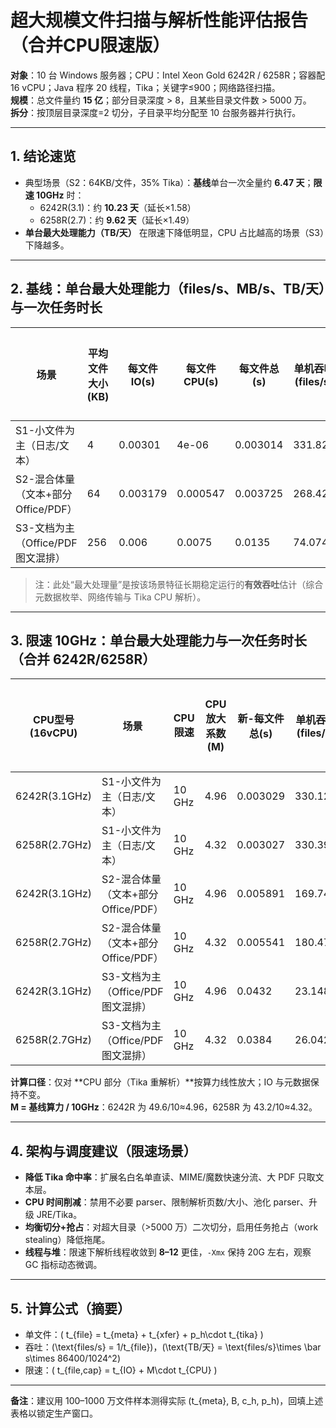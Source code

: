 
# 超大规模文件扫描与解析性能评估报告（合并CPU限速版）

**对象**：10 台 Windows 服务器；CPU：Intel Xeon Gold 6242R / 6258R；容器配 16 vCPU；Java 程序 20 线程，Tika；关键字≤900；网络路径扫描。  
**规模**：总文件量约 **15 亿**；部分目录深度 > 8，且某些目录文件数 > 5000 万。  
**拆分**：按顶层目录深度=2 切分，子目录平均分配至 10 台服务器并行执行。

---

## 1. 结论速览
- 典型场景（S2：64KB/文件，35% Tika）：**基线**单台一次全量约 **6.47 天**；**限速 10GHz** 时：  
  - 6242R(3.1)：约 **10.23 天**（延长×1.58）  
  - 6258R(2.7)：约 **9.62 天**（延长×1.49）
- **单台最大处理能力（TB/天）** 在限速下降低明显，CPU 占比越高的场景（S3）下降越多。

---

## 2. 基线：单台最大处理能力（files/s、MB/s、TB/天）与一次任务时长

| 场景 | 平均文件大小(KB) | 每文件IO(s) | 每文件CPU(s) | 每文件总(s) | 单机吞吐(files/s) | 单机有效吞吐(MB/s) | 单机最大处理量(TB/天) | 单机一次任务(天) |
| --- | --- | --- | --- | --- | --- | --- | --- | --- |
| S1-小文件为主（日志/文本） | 4 | 0.00301 | 4e-06 | 0.003014 | 331.821 | 1.296 | 0.107 | 5.23 |
| S2-混合体量（文本+部分Office/PDF） | 64 | 0.003179 | 0.000547 | 0.003725 | 268.424 | 16.777 | 1.382 | 6.47 |
| S3-文档为主（Office/PDF图文混排） | 256 | 0.006 | 0.0075 | 0.0135 | 74.074 | 18.519 | 1.526 | 23.44 |

> 注：此处“最大处理量”是按该场景特征长期稳定运行的**有效吞吐**估计（综合元数据枚举、网络传输与 Tika CPU 解析）。

---

## 3. 限速 10GHz：单台最大处理能力与一次任务时长（合并 6242R/6258R）

| CPU型号(16vCPU) | 场景 | CPU限速 | CPU放大系数(M) | 新-每文件总(s) | 单机吞吐(files/s) | 单机有效吞吐(MB/s) | 单机最大处理量(TB/天) | 单机一次任务(天) | 延长倍数(相对基线) |
| --- | --- | --- | --- | --- | --- | --- | --- | --- | --- |
| 6242R(3.1GHz) | S1-小文件为主（日志/文本） | 10 GHz | 4.96 | 0.003029 | 330.127 | 1.29 | 0.106 | 5.26 | 1.01 |
| 6258R(2.7GHz) | S1-小文件为主（日志/文本） | 10 GHz | 4.32 | 0.003027 | 330.399 | 1.291 | 0.106 | 5.25 | 1.0 |
| 6242R(3.1GHz) | S2-混合体量（文本+部分Office/PDF） | 10 GHz | 4.96 | 0.005891 | 169.748 | 10.609 | 0.874 | 10.23 | 1.58 |
| 6258R(2.7GHz) | S2-混合体量（文本+部分Office/PDF） | 10 GHz | 4.32 | 0.005541 | 180.471 | 11.279 | 0.929 | 9.62 | 1.49 |
| 6242R(3.1GHz) | S3-文档为主（Office/PDF图文混排） | 10 GHz | 4.96 | 0.0432 | 23.148 | 5.787 | 0.477 | 75.0 | 3.2 |
| 6258R(2.7GHz) | S3-文档为主（Office/PDF图文混排） | 10 GHz | 4.32 | 0.0384 | 26.042 | 6.51 | 0.536 | 66.67 | 2.84 |

**计算口径**：仅对 **CPU 部分（Tika 重解析）**按算力线性放大；IO 与元数据保持不变。  
**M = 基线算力 / 10GHz**：6242R 为 49.6/10≈4.96，6258R 为 43.2/10≈4.32。

---

## 4. 架构与调度建议（限速场景）
- **降低 Tika 命中率**：扩展名白名单直读、MIME/魔数快速分流、大 PDF 只取文本层。  
- **CPU 时间削减**：禁用不必要 parser、限制解析页数/大小、池化 parser、升级 JRE/Tika。  
- **均衡切分+抢占**：对超大目录（>5000 万）二次切分，启用任务抢占（work stealing）降低拖尾。  
- **线程与堆**：限速下解析线程收敛到 **8–12** 更佳，`-Xmx` 保持 20G 左右，观察 GC 指标动态微调。

---

## 5. 计算公式（摘要）
- 单文件：\( t_{file} = t_{meta} + t_{xfer} + p_h\cdot t_{tika} \)  
- 吞吐：\(\text{files/s} = 1/t_{file}\)，\(\text{TB/天} = \text{files/s}\times \bar s\times 86400/1024^2\)  
- 限速：\( t_{file,cap} = t_{IO} + M\cdot t_{CPU} \)

---

**备注**：建议用 100–1000 万文件样本测得实际 \(t_{meta}, B, c_h, p_h\)，回填上述表格以锁定生产窗口。
